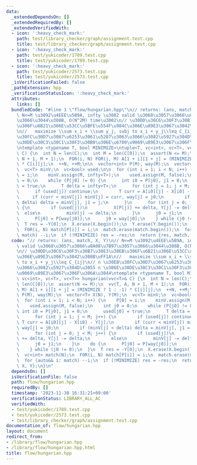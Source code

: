 ```yaml
---
data:
  _extendedDependsOn: []
  _extendedRequiredBy: []
  _extendedVerifiedWith:
  - icon: ':heavy_check_mark:'
    path: test/library_checker/graph/assignment.test.cpp
    title: test/library_checker/graph/assignment.test.cpp
  - icon: ':heavy_check_mark:'
    path: test/yukicoder/1789.test.cpp
    title: test/yukicoder/1789.test.cpp
  - icon: ':heavy_check_mark:'
    path: test/yukicoder/2573.test.cpp
    title: test/yukicoder/2573.test.cpp
  _isVerificationFailed: false
  _pathExtension: hpp
  _verificationStatusIcon: ':heavy_check_mark:'
  attributes:
    links: []
  bundledCode: "#line 1 \"flow/hungarian.hpp\"\n// returns: (ans, match, X, Y)\n//\
    \ N<=M \u3092\u4EEE\u5B9A, infty \u3082 valid \u3068\u3057\u3066\u8A08\u7B97\u3057\
    \u3066\u3044\u308B, O(N^2M) time\u3002\n// \u30DD\u30C6\u30F3\u30B7\u30E3\u30EB\
    \u306F\u6B21\u306E\u53CC\u5BFE\u554F\u984C\u306E\u89E3\u3067\u3042\u308B\uFF1A\
    \n//   maximize \\sum x_i + \\sum y_j, subj to x_i + y_j\\leq C_{ij}\n// n \u30EB\
    \u30FC\u30D7\u3067\u6253\u3061\u5207\u3063\u3066\u3082\u5927\u304D\u3055 n \u306E\
    \u30DE\u30C3\u30C1\u30F3\u30B0\u306E\u6700\u9069\u89E3\u3067\u306F\u306A\u3044\
    \ntemplate <typename T, bool MINIMIZE>\ntuple<T, vc<int>, vc<T>, vc<T>> hungarian(vvc<T>&\
    \ C) {\n  int N = len(C);\n  int M = len(C[0]);\n  assert(N <= M);\n  vv(T, A,\
    \ N + 1, M + 1);\n  FOR(i, N) FOR(j, M) A[1 + i][1 + j] = (MINIMIZE ? 1 : -1)\
    \ * C[i][j];\n  ++N, ++M;\n\n  vector<int> P(M), way(M);\n  vector<T> X(N), Y(M);\n\
    \  vc<T> minV;\n  vc<bool> used;\n\n  for (int i = 1; i < N; i++) {\n    P[0]\
    \ = i;\n    minV.assign(M, infty<T>);\n    used.assign(M, false);\n    int j0\
    \ = 0;\n    while (P[j0] != 0) {\n      int i0 = P[j0], j1 = 0;\n      used[j0]\
    \ = true;\n      T delta = infty<T>;\n      for (int j = 1; j < M; j++) {\n  \
    \      if (used[j]) continue;\n        T curr = A[i0][j] - X[i0] - Y[j];\n   \
    \     if (curr < minV[j]) minV[j] = curr, way[j] = j0;\n        if (minV[j] <\
    \ delta) delta = minV[j], j1 = j;\n      }\n      for (int j = 0; j < M; j++)\
    \ {\n        if (used[j])\n          X[P[j]] += delta, Y[j] -= delta;\n      \
    \  else\n          minV[j] -= delta;\n      }\n      j0 = j1;\n    }\n    do {\n\
    \      P[j0] = P[way[j0]];\n      j0 = way[j0];\n    } while (j0 != 0);\n  }\n\
    \  T res = -Y[0];\n  X.erase(X.begin());\n  Y.erase(Y.begin());\n  vc<int> match(N);\n\
    \  FOR(i, N) match[P[i]] = i;\n  match.erase(match.begin());\n  for (auto&& i:\
    \ match) --i;\n  if (!MINIMIZE) res = -res;\n  return {res, match, X, Y};\n}\n"
  code: "// returns: (ans, match, X, Y)\n// N<=M \u3092\u4EEE\u5B9A, infty \u3082\
    \ valid \u3068\u3057\u3066\u8A08\u7B97\u3057\u3066\u3044\u308B, O(N^2M) time\u3002\
    \n// \u30DD\u30C6\u30F3\u30B7\u30E3\u30EB\u306F\u6B21\u306E\u53CC\u5BFE\u554F\u984C\
    \u306E\u89E3\u3067\u3042\u308B\uFF1A\n//   maximize \\sum x_i + \\sum y_j, subj\
    \ to x_i + y_j\\leq C_{ij}\n// n \u30EB\u30FC\u30D7\u3067\u6253\u3061\u5207\u3063\
    \u3066\u3082\u5927\u304D\u3055 n \u306E\u30DE\u30C3\u30C1\u30F3\u30B0\u306E\u6700\
    \u9069\u89E3\u3067\u306F\u306A\u3044\ntemplate <typename T, bool MINIMIZE>\ntuple<T,\
    \ vc<int>, vc<T>, vc<T>> hungarian(vvc<T>& C) {\n  int N = len(C);\n  int M =\
    \ len(C[0]);\n  assert(N <= M);\n  vv(T, A, N + 1, M + 1);\n  FOR(i, N) FOR(j,\
    \ M) A[1 + i][1 + j] = (MINIMIZE ? 1 : -1) * C[i][j];\n  ++N, ++M;\n\n  vector<int>\
    \ P(M), way(M);\n  vector<T> X(N), Y(M);\n  vc<T> minV;\n  vc<bool> used;\n\n\
    \  for (int i = 1; i < N; i++) {\n    P[0] = i;\n    minV.assign(M, infty<T>);\n\
    \    used.assign(M, false);\n    int j0 = 0;\n    while (P[j0] != 0) {\n     \
    \ int i0 = P[j0], j1 = 0;\n      used[j0] = true;\n      T delta = infty<T>;\n\
    \      for (int j = 1; j < M; j++) {\n        if (used[j]) continue;\n       \
    \ T curr = A[i0][j] - X[i0] - Y[j];\n        if (curr < minV[j]) minV[j] = curr,\
    \ way[j] = j0;\n        if (minV[j] < delta) delta = minV[j], j1 = j;\n      }\n\
    \      for (int j = 0; j < M; j++) {\n        if (used[j])\n          X[P[j]]\
    \ += delta, Y[j] -= delta;\n        else\n          minV[j] -= delta;\n      }\n\
    \      j0 = j1;\n    }\n    do {\n      P[j0] = P[way[j0]];\n      j0 = way[j0];\n\
    \    } while (j0 != 0);\n  }\n  T res = -Y[0];\n  X.erase(X.begin());\n  Y.erase(Y.begin());\n\
    \  vc<int> match(N);\n  FOR(i, N) match[P[i]] = i;\n  match.erase(match.begin());\n\
    \  for (auto&& i: match) --i;\n  if (!MINIMIZE) res = -res;\n  return {res, match,\
    \ X, Y};\n}\n"
  dependsOn: []
  isVerificationFile: false
  path: flow/hungarian.hpp
  requiredBy: []
  timestamp: '2023-11-30 16:31:21+09:00'
  verificationStatus: LIBRARY_ALL_AC
  verifiedWith:
  - test/yukicoder/1789.test.cpp
  - test/yukicoder/2573.test.cpp
  - test/library_checker/graph/assignment.test.cpp
documentation_of: flow/hungarian.hpp
layout: document
redirect_from:
- /library/flow/hungarian.hpp
- /library/flow/hungarian.hpp.html
title: flow/hungarian.hpp
---
```

